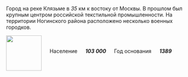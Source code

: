 <!--2021-10-21 00:49:04-->
Город на реке Клязьме в *35* км к востоку от Москвы.
В прошлом был крупным центром российской текстильной промышленности.
На территории Ногинского района расположено несколько военных городков.

<img src="/posts/Места Подмосковья/Noginsk.gif" align="middle" width="96px"> &emsp; 
Население &emsp; ***103 000*** &emsp;
Год основания &emsp; ***1389***